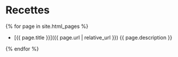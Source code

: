 # Recettes

{% for page in site.html_pages %}
  - [{{ page.title }}]({{ page.url | relative_url }})
  {{ page.description }}

{% endfor %}